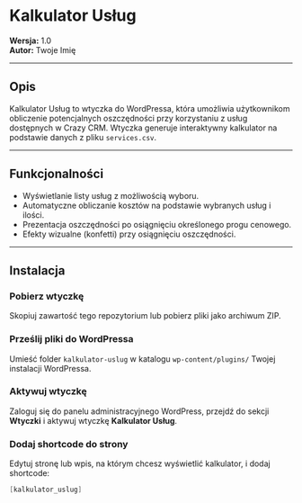 # Kalkulator Usług

**Wersja:** 1.0  
**Autor:** Twoje Imię  

---

## Opis

Kalkulator Usług to wtyczka do WordPressa, która umożliwia użytkownikom obliczenie potencjalnych oszczędności przy korzystaniu z usług dostępnych w Crazy CRM. Wtyczka generuje interaktywny kalkulator na podstawie danych z pliku `services.csv`.

---

## Funkcjonalności

- Wyświetlanie listy usług z możliwością wyboru.  
- Automatyczne obliczanie kosztów na podstawie wybranych usług i ilości.  
- Prezentacja oszczędności po osiągnięciu określonego progu cenowego.  
- Efekty wizualne (konfetti) przy osiągnięciu oszczędności.  

---

## Instalacja

### Pobierz wtyczkę  
Skopiuj zawartość tego repozytorium lub pobierz pliki jako archiwum ZIP.

### Prześlij pliki do WordPressa  
Umieść folder `kalkulator-uslug` w katalogu `wp-content/plugins/` Twojej instalacji WordPressa.

### Aktywuj wtyczkę  
Zaloguj się do panelu administracyjnego WordPress, przejdź do sekcji **Wtyczki** i aktywuj wtyczkę **Kalkulator Usług**.

### Dodaj shortcode do strony  
Edytuj stronę lub wpis, na którym chcesz wyświetlić kalkulator, i dodaj shortcode:  

```csharp
[kalkulator_uslug]
